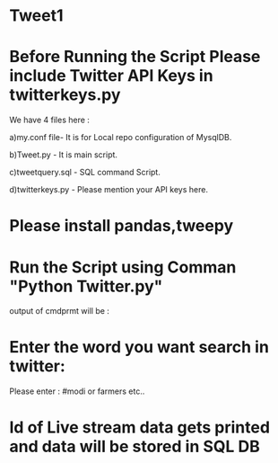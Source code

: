 # Tweet1
# Before Running the Script Please include Twitter API Keys in twitterkeys.py

We have 4 files here :


a)my.conf file- It is for Local repo configuration of MysqlDB.

b)Tweet.py - It is main script.

c)tweetquery.sql - SQL command Script.

d)twitterkeys.py - Please mention your API keys here.



# Please install pandas,tweepy

# Run the Script using Comman "Python Twitter.py"

output of cmdprmt will be :
# Enter the word you want search in twitter: 
Please enter : #modi or farmers etc..

# Id of Live stream data gets printed and data will be stored in SQL DB
